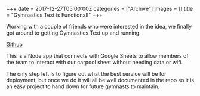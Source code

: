 +++
date = 2017-12-27T05:00:00Z
categories = ["Archive"]
images = []
title = "Gymnastics Text is Functional!"
+++

Working with a couple of friends who were interested in the idea, we
finally got around to getting Gymnastics Text up and running.  

[Github](https://github.com/frizzkitten/gymnastics-text)  

This is a Node app that connects with Google Sheets to allow members
of the team to interact with our carpool sheet without needing data or wifi.  

The only step left is to figure out what the best service will be for
deployment, but once we do it will all be well documented in the repo
so it is an easy project to hand down for future gymnasts to maintain.
